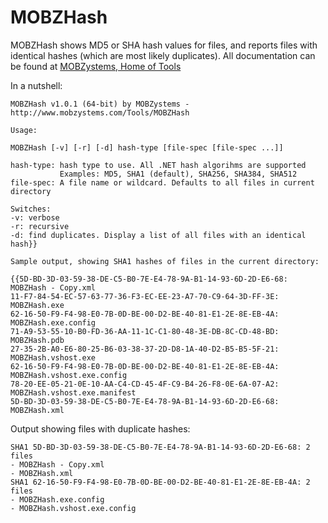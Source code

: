 # MOBZHash
MOBZHash shows MD5 or SHA hash values for files, and reports files with identical hashes (which are most likely duplicates).
All documentation can be found at [MOBZystems, Home of Tools](https://www.mobzystems.com/Tools/MOBZHash)

In a nutshell:

```
MOBZHash v1.0.1 (64-bit) by MOBZystems - http://www.mobzystems.com/Tools/MOBZHash

Usage:

MOBZHash [-v] [-r] [-d] hash-type [file-spec [file-spec ...]]

hash-type: hash type to use. All .NET hash algorihms are supported
           Examples: MD5, SHA1 (default), SHA256, SHA384, SHA512
file-spec: A file name or wildcard. Defaults to all files in current directory

Switches:
-v: verbose
-r: recursive
-d: find duplicates. Display a list of all files with an identical hash}}

Sample output, showing SHA1 hashes of files in the current directory:

{{5D-BD-3D-03-59-38-DE-C5-B0-7E-E4-78-9A-B1-14-93-6D-2D-E6-68: MOBZHash - Copy.xml
11-F7-84-54-EC-57-63-77-36-F3-EC-EE-23-A7-70-C9-64-3D-FF-3E: MOBZHash.exe
62-16-50-F9-F4-98-E0-7B-0D-BE-00-D2-BE-40-81-E1-2E-8E-EB-4A: MOBZHash.exe.config
71-A9-53-55-10-B0-FD-36-AA-11-1C-C1-80-48-3E-DB-8C-CD-48-BD: MOBZHash.pdb
27-35-2B-A0-E6-80-25-B6-03-38-37-2D-D8-1A-40-D2-B5-B5-5F-21: MOBZHash.vshost.exe
62-16-50-F9-F4-98-E0-7B-0D-BE-00-D2-BE-40-81-E1-2E-8E-EB-4A: MOBZHash.vshost.exe.config
78-20-EE-05-21-0E-10-AA-C4-CD-45-4F-C9-B4-26-F8-0E-6A-07-A2: MOBZHash.vshost.exe.manifest
5D-BD-3D-03-59-38-DE-C5-B0-7E-E4-78-9A-B1-14-93-6D-2D-E6-68: MOBZHash.xml
```

Output showing files with duplicate hashes:

```
SHA1 5D-BD-3D-03-59-38-DE-C5-B0-7E-E4-78-9A-B1-14-93-6D-2D-E6-68: 2 files
- MOBZHash - Copy.xml
- MOBZHash.xml
SHA1 62-16-50-F9-F4-98-E0-7B-0D-BE-00-D2-BE-40-81-E1-2E-8E-EB-4A: 2 files
- MOBZHash.exe.config
- MOBZHash.vshost.exe.config
```
